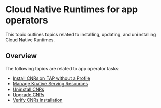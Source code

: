 # Cloud Native Runtimes for app operators

This topic outlines topics related to installing, updating, and uninstalling Cloud Native Runtimes.

## <a id='overview'></a> Overview

The following topics are related to app operator tasks:

- [Install CNRs on TAP without a Profile](./install.hbs.md)
- [Manage Knative Serving Resources](./resource_management.hbs.md)
- [Uninstall CNRs](./uninstall.hbs.md)
- [Upgrade CNRs](./upgrade.hbs.md)
- [Verify CNRs Installation](./verify-installation.hbs.md)
